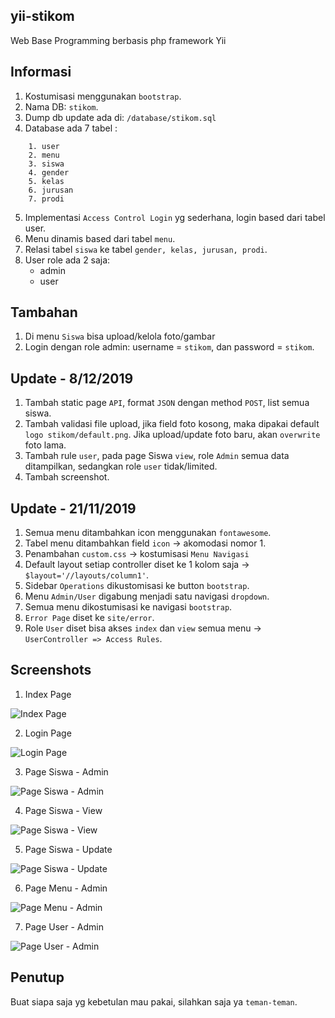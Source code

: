 ## yii-stikom
Web Base Programming berbasis php framework Yii

## Informasi
1. Kostumisasi menggunakan `bootstrap`.
2. Nama DB: `stikom`.
3. Dump db update ada di: `/database/stikom.sql`
4. Database ada 7 tabel :
```
    1. user
    2. menu
    3. siswa
    4. gender
    5. kelas
    6. jurusan
    7. prodi
```

5. Implementasi `Access Control Login` yg sederhana, login based dari tabel user.
6. Menu dinamis based dari tabel `menu`.
7. Relasi tabel `siswa` ke tabel `gender, kelas, jurusan, prodi`. 
8. User role ada 2 saja:
    * admin
    * user

## Tambahan
1. Di menu `Siswa` bisa upload/kelola foto/gambar
2. Login dengan role admin: username = `stikom`, dan password = `stikom`.

## Update - 8/12/2019
1. Tambah static page `API`, format `JSON` dengan method `POST`, list semua siswa.
2. Tambah validasi file upload, jika field foto kosong, maka dipakai default `logo stikom/default.png`. Jika upload/update foto baru, akan `overwrite` foto lama.
3. Tambah rule `user`, pada page Siswa `view`, role `Admin` semua data ditampilkan, sedangkan role `user` tidak/limited. 
4. Tambah screenshot.

## Update - 21/11/2019
1. Semua menu ditambahkan icon menggunakan `fontawesome`.
2. Tabel menu ditambahkan field `icon` -> akomodasi nomor 1.
3. Penambahan `custom.css` -> kostumisasi `Menu Navigasi`
4. Default layout setiap controller diset ke 1 kolom saja -> `$layout='//layouts/column1'`. 
5. Sidebar `Operations` dikustomisasi ke button `bootstrap`.
6. Menu `Admin/User` digabung menjadi satu navigasi `dropdown`.
7. Semua menu dikostumisasi ke navigasi `bootstrap`.
8. `Error Page` diset ke `site/error`.
9. Role `User` diset bisa akses `index` dan `view` semua menu -> `UserController => Access Rules`.

## Screenshots
1. Index Page

![Index Page](https://github.com/antoniusarie/yii-stikom/blob/master/screenshot/Yii-Index.png)

2. Login Page

![Login Page](https://github.com/antoniusarie/yii-stikom/blob/master/screenshot/Yii-Login.png)

3. Page Siswa - Admin

![Page Siswa - Admin](https://github.com/antoniusarie/yii-stikom/blob/master/screenshot/Yii-Siswa-Admin.png)

4. Page Siswa - View

![Page Siswa - View](https://github.com/antoniusarie/yii-stikom/blob/master/screenshot/Yii-Siswa-View.png)

5. Page Siswa - Update

![Page Siswa - Update](https://github.com/antoniusarie/yii-stikom/blob/master/screenshot/Yii-Siswa-Update.png)

6. Page Menu - Admin

![Page Menu - Admin](https://github.com/antoniusarie/yii-stikom/blob/master/screenshot/Yii-Menu-Admin.png)

7. Page User - Admin

![Page User - Admin](https://github.com/antoniusarie/yii-stikom/blob/master/screenshot/Yii-User-Admin.png)


## Penutup
Buat siapa saja yg kebetulan mau pakai, silahkan saja ya `teman-teman`.